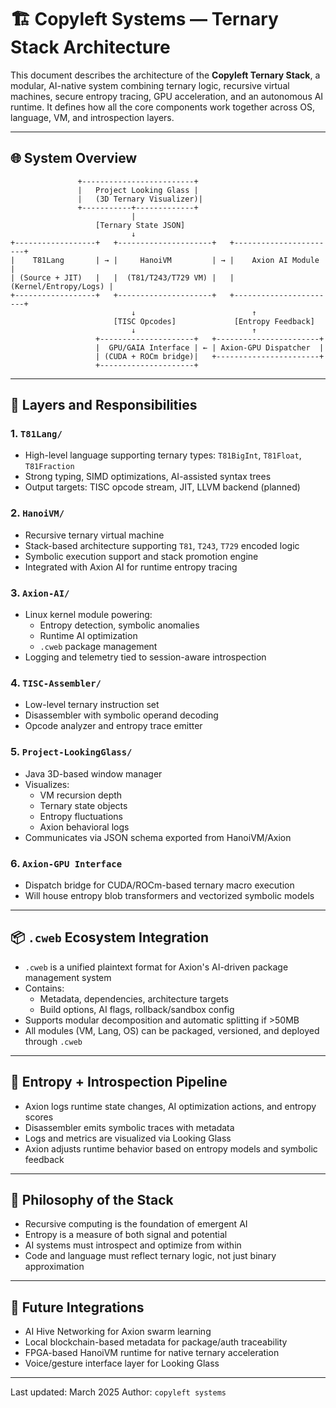 # 🏗️ Copyleft Systems — Ternary Stack Architecture

This document describes the architecture of the **Copyleft Ternary Stack**, a modular, AI-native system combining ternary logic, recursive virtual machines, secure entropy tracing, GPU acceleration, and an autonomous AI runtime. It defines how all the core components work together across OS, language, VM, and introspection layers.

---

## 🌐 System Overview

```
               +-------------------------+
               |   Project Looking Glass |
               |   (3D Ternary Visualizer)|
               +-----------+-------------+
                           |
                   [Ternary State JSON]
                           ↓
+------------------+   +---------------------+   +-----------------------+
|    T81Lang       | → |     HanoiVM         | → |    Axion AI Module    |
| (Source + JIT)   |   |  (T81/T243/T729 VM) |   | (Kernel/Entropy/Logs) |
+------------------+   +---------------------+   +-----------------------+
                           ↓                          ↑
                       [TISC Opcodes]             [Entropy Feedback]
                           ↓                          ↑
                   +---------------------+   +-----------------------+
                   |  GPU/GAIA Interface | ← | Axion-GPU Dispatcher  |
                   | (CUDA + ROCm bridge)|   +-----------------------+
                   +---------------------+
```

---

## 🧱 Layers and Responsibilities

### 1. `T81Lang/`
- High-level language supporting ternary types: `T81BigInt`, `T81Float`, `T81Fraction`
- Strong typing, SIMD optimizations, AI-assisted syntax trees
- Output targets: TISC opcode stream, JIT, LLVM backend (planned)

### 2. `HanoiVM/`
- Recursive ternary virtual machine
- Stack-based architecture supporting `T81`, `T243`, `T729` encoded logic
- Symbolic execution support and stack promotion engine
- Integrated with Axion AI for runtime entropy tracing

### 3. `Axion-AI/`
- Linux kernel module powering:
  - Entropy detection, symbolic anomalies
  - Runtime AI optimization
  - `.cweb` package management
- Logging and telemetry tied to session-aware introspection

### 4. `TISC-Assembler/`
- Low-level ternary instruction set
- Disassembler with symbolic operand decoding
- Opcode analyzer and entropy trace emitter

### 5. `Project-LookingGlass/`
- Java 3D-based window manager
- Visualizes:
  - VM recursion depth
  - Ternary state objects
  - Entropy fluctuations
  - Axion behavioral logs
- Communicates via JSON schema exported from HanoiVM/Axion

### 6. `Axion-GPU Interface`
- Dispatch bridge for CUDA/ROCm-based ternary macro execution
- Will house entropy blob transformers and vectorized symbolic models

---

## 📦 `.cweb` Ecosystem Integration

- `.cweb` is a unified plaintext format for Axion's AI-driven package management system
- Contains:
  - Metadata, dependencies, architecture targets
  - Build options, AI flags, rollback/sandbox config
- Supports modular decomposition and automatic splitting if >50MB
- All modules (VM, Lang, OS) can be packaged, versioned, and deployed through `.cweb`

---

## 🔐 Entropy + Introspection Pipeline

- Axion logs runtime state changes, AI optimization actions, and entropy scores
- Disassembler emits symbolic traces with metadata
- Logs and metrics are visualized via Looking Glass
- Axion adjusts runtime behavior based on entropy models and symbolic feedback

---

## 🧠 Philosophy of the Stack

- Recursive computing is the foundation of emergent AI
- Entropy is a measure of both signal and potential
- AI systems must introspect and optimize from within
- Code and language must reflect ternary logic, not just binary approximation

---

## 🔁 Future Integrations

- AI Hive Networking for Axion swarm learning
- Local blockchain-based metadata for package/auth traceability
- FPGA-based HanoiVM runtime for native ternary acceleration
- Voice/gesture interface layer for Looking Glass

---

Last updated: March 2025
Author: `copyleft systems`

